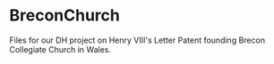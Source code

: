 # BreconChurch
Files for our DH project on Henry VIII's Letter Patent founding Brecon Collegiate Church in Wales.

